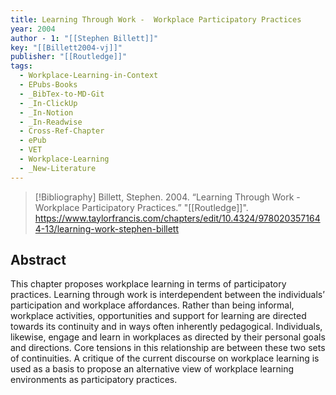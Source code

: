 ```yaml
---
title: Learning Through Work -  Workplace Participatory Practices
year: 2004
author - 1: "[[Stephen Billett]]"
key: "[[Billett2004-vj]]"
publisher: "[[Routledge]]"
tags:
  - Workplace-Learning-in-Context
  - EPubs-Books
  - _BibTex-to-MD-Git
  - _In-ClickUp
  - _In-Notion
  - _In-Readwise
  - Cross-Ref-Chapter
  - ePub
  - VET
  - Workplace-Learning
  - _New-Literature
---
```


> [!Bibliography]
> Billett, Stephen. 2004. “Learning Through Work -  Workplace Participatory Practices.” "[[Routledge]]". https://www.taylorfrancis.com/chapters/edit/10.4324/9780203571644-13/learning-work-stephen-billett

## Abstract
This chapter proposes workplace learning in terms of participatory practices. Learning through work is interdependent between the individuals’ participation and workplace affordances. Rather than being informal, workplace activities, opportunities and support for learning are directed towards its continuity and in ways often inherently pedagogical. Individuals, likewise, engage and learn in workplaces as directed by their personal goals and directions. Core tensions in this relationship are between these two sets of continuities. A critique of the current discourse on workplace learning is used as a basis to propose an alternative view of workplace learning environments as participatory practices.